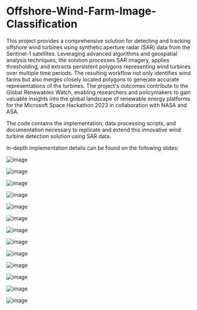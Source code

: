 # Offshore-Wind-Farm-Image-Classification

This project provides a comprehensive solution for detecting and tracking offshore wind turbines using synthetic aperture radar (SAR) data from the Sentinel-1 satellites. Leveraging advanced algorithms and geospatial analysis techniques, the solution processes SAR imagery, applies thresholding, and extracts persistent polygons representing wind turbines over multiple time periods. The resulting workflow not only identifies wind farms but also merges closely located polygons to generate accurate representations of the turbines. The project's outcomes contribute to the Global Renewables Watch, enabling researchers and policymakers to gain valuable insights into the global landscape of renewable energy platforms for the Microsoft Space Hackathon 2023 in collaboration with NASA and ASA. 

The code contains the implementation, data processing scripts, and documentation necessary to replicate and extend this innovative wind turbine detection solution using SAR data.

In-depth implementation details can be found on the following slides:

![image](https://github.com/Shifat7/Offshore-Wind-Farm-Image-Classification/assets/87413554/f6e0de05-5066-47d8-a2e4-424e63242cbc)

![image](https://github.com/Shifat7/Offshore-Wind-Farm-Image-Classification/assets/87413554/8ee26609-5fe1-44fc-b750-490dd2f7c7bb)

![image](https://github.com/Shifat7/Offshore-Wind-Farm-Image-Classification/assets/87413554/01438158-6c0d-40cd-ac72-3c17d72d63af)

![image](https://github.com/Shifat7/Offshore-Wind-Farm-Image-Classification/assets/87413554/37919052-da7a-4d78-b3e9-02d7e5d958f8)

![image](https://github.com/Shifat7/Offshore-Wind-Farm-Image-Classification/assets/87413554/d165f10e-db23-4c39-b2aa-45d81a5d7b42)

![image](https://github.com/Shifat7/Offshore-Wind-Farm-Image-Classification/assets/87413554/c207a037-296b-4964-a88c-9b3fefb43a86)

![image](https://github.com/Shifat7/Offshore-Wind-Farm-Image-Classification/assets/87413554/d99cd5f6-59f9-4e00-853e-f2f0b0c1d325)

![image](https://github.com/Shifat7/Offshore-Wind-Farm-Image-Classification/assets/87413554/8973fec4-6889-4878-a496-fd08bce1fe1b)

![image](https://github.com/Shifat7/Offshore-Wind-Farm-Image-Classification/assets/87413554/4e657728-1ea5-4066-a6c4-26c88363de95)

![image](https://github.com/Shifat7/Offshore-Wind-Farm-Image-Classification/assets/87413554/05bd944c-044f-4f3f-a093-5c3cd944c12a)

![image](https://github.com/Shifat7/Offshore-Wind-Farm-Image-Classification/assets/87413554/b90bc8d3-08fd-4cee-a674-2ffdc2b80468)

![image](https://github.com/Shifat7/Offshore-Wind-Farm-Image-Classification/assets/87413554/e8120f76-76fd-4419-af22-4555f2892e60)

![image](https://github.com/Shifat7/Offshore-Wind-Farm-Image-Classification/assets/87413554/da3be55e-07a1-4634-80e7-90c5e792c273)

